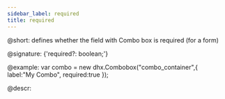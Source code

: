 ```yaml
---
sidebar_label: required
title: required
---          
```


@short: defines whether the field with Combo box is required (for a form)

@signature: {'required?: boolean;'}

@example: 
var combo = new dhx.Combobox("combo_container",{
    label:"My Combo",
    required:true
});



@descr: 




